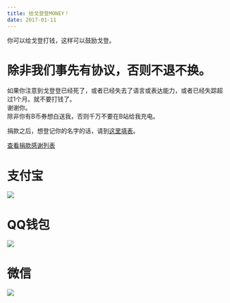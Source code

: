 ```yaml
---
title: 给戈登登MONEY！
date: 2017-01-11
---
```

你可以给戈登打钱，这样可以鼓励戈登。  
# 除非我们事先有协议，否则不退不换。 
如果你注意到戈登登已经死了，或者已经失去了语言或表达能力，或者已经失踪超过1个月。就不要打钱了。   
谢谢你。    
除非你有B币券想白送我，否则千万不要在B站给我充电。  

捐款之后，想登记你的名字的话，请到[这里填表](https://shimo.im/forms/WgWqrRWWjTYRDqCR/fill)。    

[查看捐款感谢列表](https://shimo.im/sheets/C8kH6hHyvtvqPVJr/MODOC/)   

# 支付宝
![](/images/money/zfb.jpg)  

# QQ钱包
![](/images/money/qqq.jpg)  

# 微信
![](/images/money/wx.jpg)  
